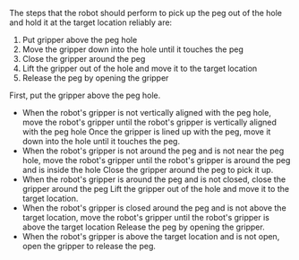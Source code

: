 The steps that the robot should perform to pick up the peg out of the hole and hold it at the target location reliably are:

1. Put gripper above the peg hole
2. Move the gripper down into the hole until it touches the peg
3. Close the gripper around the peg
4. Lift the gripper out of the hole and move it to the target location
5. Release the peg by opening the gripper

First, put the gripper above the peg hole.
- When the robot's gripper is not vertically aligned with the peg hole, move the robot's gripper until the robot's gripper is vertically aligned with the peg hole
Once the gripper is lined up with the peg, move it down into the hole until it touches the peg.
- When the robot's gripper is not around the peg and is not near the peg hole, move the robot's gripper until the robot's gripper is around the peg and is inside the hole
Close the gripper around the peg to pick it up.
- When the robot's gripper is around the peg and is not closed, close the gripper around the peg
Lift the gripper out of the hole and move it to the target location.
- When the robot's gripper is closed around the peg and is not above the target location, move the robot's gripper until the robot's gripper is above the target location
Release the peg by opening the gripper.
- When the robot's gripper is above the target location and is not open, open the gripper to release the peg.